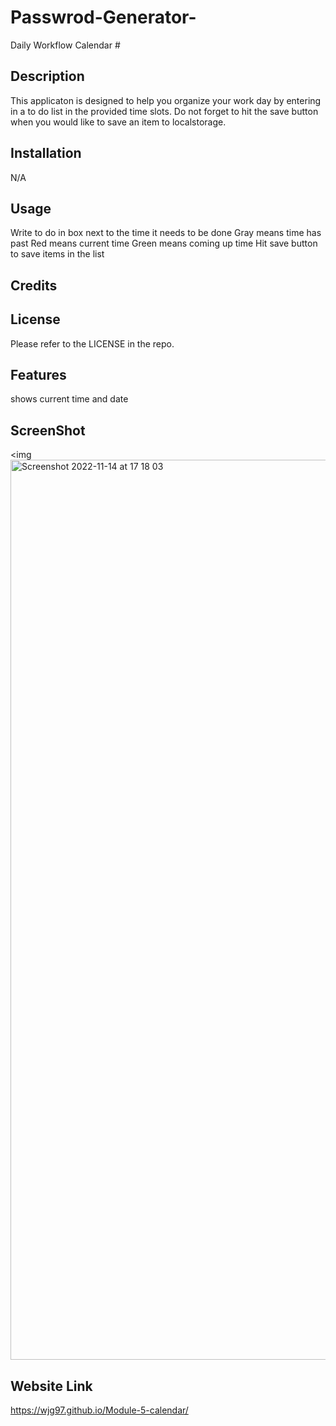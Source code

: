 # Passwrod-Generator-
Daily Workflow Calendar #
## Description
This applicaton is designed to help you organize your work day by entering in a to do list in the provided time slots. Do not forget to hit the save button when you would like to save an item to localstorage. 

## Installation
N/A

## Usage
Write to do in box next to the time it needs to be done
Gray means time has past
Red means current time 
Green means coming up time
Hit save button to save items in the list

## Credits
## License
Please refer to the LICENSE in the repo.

## Features
shows current time and date
## ScreenShot
<img <img width="1440" alt="Screenshot 2022-11-14 at 17 18 03" src="https://user-images.githubusercontent.com/113846649/201795911-fb095449-f7eb-46d3-99ed-340aa8e083d0.png">


## Website Link
https://wjg97.github.io/Module-5-calendar/
